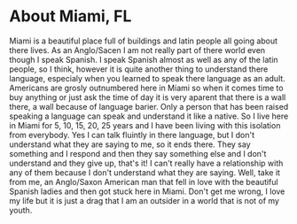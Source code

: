 # About Miami, FL 
Miami is a beautiful place full of buildings and latin people all going about there lives. As an Anglo/Sacen I am not really part of there world even though I speak Spanish.
I speak Spanish almost as well as any of the latin people, so I think, however it is quite another thing to understand there language,
especialy when you learned to speak there language as an adult. Americans are grosly outnumbered here in Miami so when it comes time to
buy anything or just ask the time of day it is very aparent that there is a wall there, a wall because of language barier. Only a person 
that has been raised speaking a language can speak and understand it like a native. So I live here in Miami for 5, 10, 15, 20, 25 years and 
I have been living with this isolation from everybody. Yes I can talk fluintly in there language, but I don't understand what they are 
saying to me, so it ends there. They say something and I respond and then they say something else and I don't understand and they give up,
that's it! I can't really have a relationship with any of them because I don't understand what they are saying. Well, take it from me, 
an Anglo/Saxon American man that fell in love with the beautiful Spanish ladies and then got stuck here in Miami. Don't get me wrong, I
love my life but it is just a drag that I am an outsider in a world that is not of my youth.
